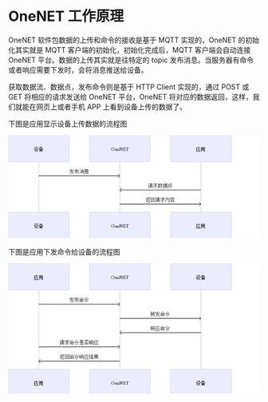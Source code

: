 # OneNET 工作原理

OneNET 软件包数据的上传和命令的接收是基于 MQTT 实现的，OneNET 的初始化其实就是 MQTT 客户端的初始化，初始化完成后，MQTT 客户端会自动连接 OneNET 平台。数据的上传其实就是往特定的 topic 发布消息。当服务器有命令或者响应需要下发时，会将消息推送给设备。

获取数据流、数据点，发布命令则是基于 HTTP Client 实现的，通过 POST 或 GET 将相应的请求发送给 OneNET 平台，OneNET 将对应的数据返回，这样，我们就能在网页上或者手机 APP 上看到设备上传的数据了。

下图是应用显示设备上传数据的流程图

![onenet_upload](figures/onenet_upload.png)

下图是应用下发命令给设备的流程图

![onenet_send_cmd](figures/onenet_send_cmd.png)
